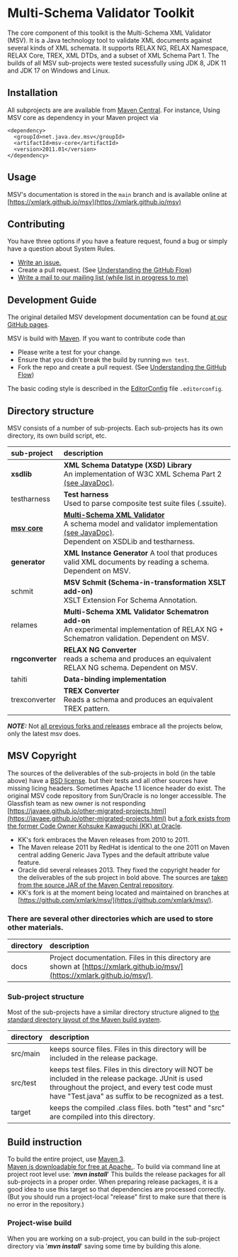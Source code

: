 # Multi-Schema Validator Toolkit

The core component of this toolkit is the Multi-Schema XML Validator (MSV). It is a Java technology tool to validate XML documents against several kinds of XML schemata. It supports RELAX NG, RELAX Namespace, RELAX Core, TREX, XML DTDs, and a subset of XML Schema Part 1.
The builds of all MSV sub-projects were tested sucessfully using JDK 8, JDK 11 and JDK 17 on Windows and Linux.

## Installation

All subprojects are are available from
[Maven Central](https://search.maven.org/search?q=g:net.java.dev.msv).
For instance, Using MSV core as dependency in your Maven project via

    <dependency>
      <groupId>net.java.dev.msv</groupId>
      <artifactId>msv-core</artifactId>
      <version>2011.01</version>
    </dependency>

## Usage

MSV's documentation is stored in the `main` branch and is
available online at
[https://xmlark.github.io/msv](https://xmlark.github.io/msv)


## Contributing

You have three options if you have a feature request, found a bug or
simply have a question about System Rules.

* [Write an issue.](https://github.com/xmlark/msv/issues/new)
* Create a pull request. (See [Understanding the GitHub Flow](https://guides.github.com/introduction/flow/index.html))
* [Write a mail to our mailing list (while list in progress to me)](mailto:svanteschubert@apache.org)

## Development Guide

The original detailed MSV development documentation can be found [at our GitHub pages](https://xmlark.github.io/msv/).</br>

MSV is build with [Maven](http://maven.apache.org/). If you
want to contribute code than

* Please write a test for your change.
* Ensure that you didn't break the build by running `mvn test`.
* Fork the repo and create a pull request. (See [Understanding the GitHub Flow](https://guides.github.com/introduction/flow/index.html))

The basic coding style is described in the
[EditorConfig](http://editorconfig.org/) file `.editorconfig`.

## Directory structure

MSV consists of a number of sub-projects. Each sub-projects has its own directory, its own build script, etc.

| sub-project       | description                                                                                                                                |
|:------------------|:-------------------------------------------------------------------------------------------------------------------------------------------|
| **xsdlib**        | **XML Schema Datatype (XSD) Library**<br/>An implementation of W3C XML Schema Part 2 [(see JavaDoc)](https://xmlark.github.io/msv/api/xsdlib/index.html). |
| testharness       | **Test harness**<br/>Used to parse composite test suite files (.ssuite).                                                                   |
| **[msv core](./msv/README.md)**      | **[Multi-Schema XML Validator](./msv/README.md)**<br/>A schema model and validator implementation [(see JavaDoc)](https://xmlark.github.io/msv/api/msv/index.html).</br>Dependent on XSDLib and testharness.                       |
| **generator**     | **XML Instance Generator** A tool that produces valid XML documents by reading a schema. Dependent on MSV.                                 |
| schmit            | **MSV Schmit (Schema-in-transformation XSLT add-on)**<br/>XSLT Extension For Schema Annotation.                                            |
| relames           | **Multi-Schema XML Validator Schematron add-on**<br/>An experimental implementation of RELAX NG + Schematron validation. Dependent on MSV. |
| **rngconverter**  | **RELAX NG Converter**<br/>reads a schema and produces an equivalent RELAX NG schema. Dependent on MSV.                                    |
| tahiti            | **Data-binding implementation**                                                                                                            |
| trexconverter     | **TREX Converter**<br/>Reads a schema and produces an equivalent TREX pattern.                                                             |

***NOTE:*** Not [all previous forks and releases](https://github.com/svanteschubert/msv-merge-project) embrace all the projects below, only the latest msv does.

## MSV Copyright
The sources of the deliverables of the sub-projects in bold (in the table above) have a [BSD license](https://en.wikipedia.org/wiki/BSD_licenses). but their tests and all other sources have missing licing headers.
Sometimes Apache 1.1 licence header do exist. 
The original MSV code repository from Sun/Oracle is no longer accessible. The Glassfish team as new owner is not responding [https://javaee.github.io/other-migrated-projects.html](https://javaee.github.io/other-migrated-projects.html) but [a fork exists from the former Code Owner Kohsuke Kawaguchi (KK) at Oracle](https://github.com/kohsuke/msv).

* KK's fork embraces the Maven releases from 2010 to 2011.
* The Maven release 2011 by RedHat is identical to the one 2011 on Maven central adding Generic Java Types and the default attribute value feature.
* Oracle did several releases 2013. They fixed the copyright header for the deliverables of the sub project in bold above. The sources are [taken from the source JAR of the Maven Central repository](https://github.com/svanteschubert/msv-merge-project).
* KK's fork is at the moment being located and maintained on branches at [https://github.com/xmlark/msv/](https://github.com/xmlark/msv/).


### There are several other directories which are used to store other materials.
| directory | description |
| :-------- | :---------- |
| docs | Project documentation. Files in this directory are shown at [https://xmlark.github.io/msv/](https://xmlark.github.io/msv/). |

### Sub-project structure
Most of the sub-projects have a similar directory structure aligned to [the standard directory layout of the Maven build system](https://maven.apache.org/guides/introduction/introduction-to-the-standard-directory-layout.html).

| directory | description |
|:----------| :---------- |
| src/main  | keeps source files. Files in this directory will be included in the release package. |
| src/test  | keeps test files. Files in this directory will NOT be included in the release package. JUnit is used throughout the project, and every test code must have "Test.java" as suffix to be recognized as a test. |
| target    | keeps the compiled .class files. both "test" and "src" are compiled into this directory. |


## Build instruction
To build the entire project, use [Maven 3](https://maven.apache.org/guides/getting-started/maven-in-five-minutes.html).</br> [Maven is downloadable for free at Apache.](https://maven.apache.org/download.cgi).
To build via command line at project root level use:
'***mvn install***'
This builds the release packages for all sub-projects in a proper order.
When preparing release packages, it is a good idea to use this target so that dependencies are processed correctly. (But you should run a project-local "release" first to make sure that there is no error in the repository.)

### Project-wise build
When you are working on a sub-project, you can build in the sub-project directory via '***mvn install***' saving some time by building this alone.
